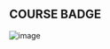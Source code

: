 ## COURSE BADGE 

![image](https://github.com/user-attachments/assets/922307e8-f423-4034-846d-358302832162)
